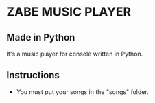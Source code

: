# **ZABE MUSIC PLAYER**
## Made in Python
It's a music player for console written in Python.

## Instructions

 - You must put your songs in the "songs" folder.
